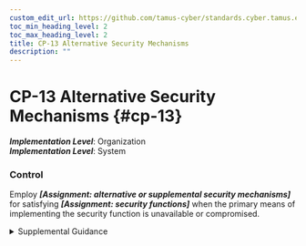 ```yaml
---
custom_edit_url: https://github.com/tamus-cyber/standards.cyber.tamus.edu/tree/main/static/content/tamus.edu/TAMUS_profile.xml
toc_min_heading_level: 2
toc_max_heading_level: 2
title: CP-13 Alternative Security Mechanisms
description: ""
---
```


# CP-13 Alternative Security Mechanisms {#cp-13}

_**Implementation Level**_: Organization\
_**Implementation Level**_: System

### Control

Employ _**[Assignment: alternative or supplemental security mechanisms]**_ for satisfying _**[Assignment: security functions]**_ when the primary means of implementing the security function is unavailable or compromised.

<details>
  <summary>Supplemental Guidance</summary>

Employ _**[Assignment: alternative or supplemental security mechanisms]**_ for satisfying _**[Assignment: security functions]**_ when the primary means of implementing the security function is unavailable or compromised.

</details>

